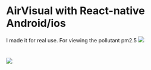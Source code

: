 # AirVisual with React-native Android/ios
I made it for real use. For viewing the pollutant pm2.5
![](https://firebasestorage.googleapis.com/v0/b/myfirebasefirestore-7ecc4.appspot.com/o/all_airvisual_app.jpg?alt=media&token=62c4883d-05f5-44e3-a94a-f008b04504be)
#
![](https://firebasestorage.googleapis.com/v0/b/myfirebasefirestore-7ecc4.appspot.com/o/catlike3.jpg?alt=media&token=375a47dd-d9d5-4e41-be96-f6a5f6f00379)

